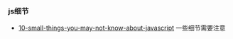 ### js细节
- [10-small-things-you-may-not-know-about-javascript](http://samuli.hakoniemi.net/10-small-things-you-may-not-know-about-javascript/) 一些细节需要注意
